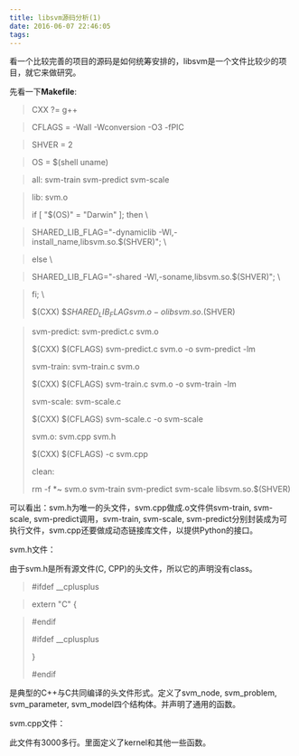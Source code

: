 ```yaml
---
title: libsvm源码分析(1)
date: 2016-06-07 22:46:05
tags:
---
```


看一个比较完善的项目的源码是如何统筹安排的，libsvm是一个文件比较少的项目，就它来做研究。

先看一下**Makefile**:

> CXX ?= g++

>CFLAGS = -Wall -Wconversion -O3 -fPIC

>SHVER = 2

>OS = $(shell uname)

>all: svm-train svm-predict svm-scale

>lib: svm.o
>
>	if [ "$(OS)" = "Darwin" ]; then \
	
>	SHARED_LIB_FLAG="-dynamiclib -Wl,-install_name,libsvm.so.$(SHVER)"; \

>	else \

>	SHARED_LIB_FLAG="-shared -Wl,-soname,libsvm.so.$(SHVER)"; \
		
>	fi; \
>	
>	$(CXX) $${SHARED_LIB_FLAG} svm.o -o libsvm.so.$(SHVER)

>svm-predict: svm-predict.c svm.o
>
>	$(CXX) $(CFLAGS) svm-predict.c svm.o -o svm-predict -lm
>	
>svm-train: svm-train.c svm.o
>
>	$(CXX) $(CFLAGS) svm-train.c svm.o -o svm-train -lm
>	
>svm-scale: svm-scale.c
>
>	$(CXX) $(CFLAGS) svm-scale.c -o svm-scale
>	
>svm.o: svm.cpp svm.h
>
>	$(CXX) $(CFLAGS) -c svm.cpp
>	
>clean:
>
>	rm -f *~ svm.o svm-train svm-predict svm-scale libsvm.so.$(SHVER)

可以看出：svm.h为唯一的头文件，svm.cpp做成.o文件供svm-train, svm-scale, svm-predict调用，svm-train, svm-scale, svm-predict分别封装成为可执行文件，svm.cpp还要做成动态链接库文件，以提供Python的接口。


svm.h文件：

由于svm.h是所有源文件(C, CPP)的头文件，所以它的声明没有class。

> \#ifdef __cplusplus

> extern "C" {

> \#endif
> 
> \#ifdef __cplusplus
> 
> }
> 
>\#endif

是典型的C++与C共同编译的头文件形式。定义了svm_node, svm_problem, svm_parameter, svm_model四个结构体。并声明了通用的函数。

svm.cpp文件：

此文件有3000多行。里面定义了kernel和其他一些函数。